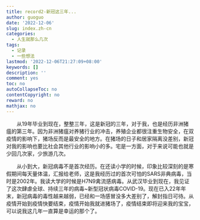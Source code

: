 ```yaml
---
title: record2-新冠这三年...
author: guoguo
date: '2022-12-06'
slug: index.zh-cn
categories:
  - 人生就那么几次
tags:
  - 记录
  - 一些想法
lastmod: '2022-12-06T21:27:09+08:00'
keywords: []
description: ''
comment: yes
toc: no
autoCollapseToc: no
contentCopyright: no
reward: no
mathjax: no
---
```

<p style="text-indent:2em;font-size:;font-family:;">
从19年毕业到现在，整整三年，这是新冠的三年，对于我，也是经历非洲猪瘟的第三年。因为非洲猪瘟对养猪行业的冲击，养殖企业都很注重生物安全，在双疫情的影响下，猪场反而是最安全的地方。在猪场的日子和居家隔离没差别，新冠对我的影响也要比社会其他行业的影响小的多。宅是一方面，对于来说可能也就是少回几次家，少旅游几次。
</p>
<!--more-->
<p style="text-indent:2em;font-size:;font-family:;">
从小到大，新冠病毒不是首次经历。在还读小学的时候，印象比较深刻的是寒假期间每天量体温，汇报给老师，这是我经历过的首次可怕的SARS非典病毒，当时是2002年。我读大学的时候是H7N9禽流感病毒。从武汉毕业到现在，我见证了这次肆虐全球、持续三年的病毒~新型冠状病毒COVID-19。现在已入22年年末，新冠病毒的毒性越来越弱，已经和一场感冒没多大差别了，解封指日可待。从疫情开始到疫情快要结束，疫情开始我就进猪场了，疫情结束即将迎来我的宝宝，可以说我这几年一直算是幸运的那个了。
</p>
